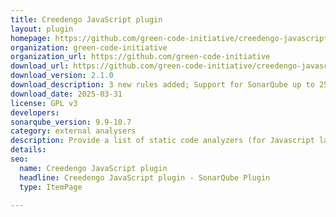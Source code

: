 ```yaml
---
title: Creedengo JavaScript plugin
layout: plugin
homepage: https://github.com/green-code-initiative/creedengo-javascript
organization: green-code-initiative
organization_url: https://github.com/green-code-initiative
download_url: https://github.com/green-code-initiative/creedengo-javascript/releases/download/2.1.0/creedengo-javascript-plugin-2.1.0.jar
download_version: 2.1.0
download_description: 3 new rules added; Support for SonarQube up to 25.3
download_date: 2025-03-31
license: GPL v3
developers: 
sonarqube_version: 9.9-10.7
category: external analysers
description: Provide a list of static code analyzers (for Javascript language) to highlight code structures that may have a negative ecological impact&#58; energy and resources over-consumption, "fatware", shortening terminals' lifespan, etc.
details: 
seo:
  name: Creedengo JavaScript plugin
  headline: Creedengo JavaScript plugin - SonarQube Plugin
  type: ItemPage

---
```

